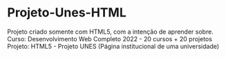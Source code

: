 # Projeto-Unes-HTML
 Projeto criado somente com HTML5, com a intenção de aprender sobre.
 Curso: Desenvolvimento Web Completo 2022 - 20 cursos + 20 projetos
Projeto: HTML5 - Projeto UNES (Página institucional de uma universidade)
